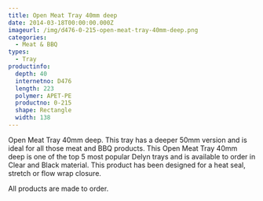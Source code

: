 ```yaml
---
title: Open Meat Tray 40mm deep
date: 2014-03-18T00:00:00.000Z
imageurl: /img/d476-0-215-open-meat-tray-40mm-deep.png
categories:
  - Meat & BBQ
types:
  - Tray
productinfo:
  depth: 40
  internetno: D476
  length: 223
  polymer: APET-PE
  productno: 0-215
  shape: Rectangle
  width: 138
---
```

Open Meat Tray 40mm deep. This tray has a deeper 50mm version and is ideal for all those meat and BBQ products. This Open Meat Tray 40mm deep is one of the top 5 most popular Delyn trays and is available to order in Clear and Black material. This product has been designed for a heat seal, stretch or flow wrap closure.

All products are made to order.
